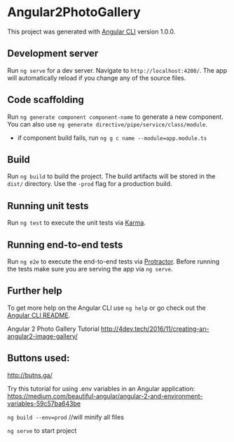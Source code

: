 # Angular2PhotoGallery

This project was generated with [Angular CLI](https://github.com/angular/angular-cli) version 1.0.0.

## Development server

Run `ng serve` for a dev server. Navigate to `http://localhost:4200/`. The app will automatically reload if you change any of the source files.

## Code scaffolding

Run `ng generate component component-name` to generate a new component. You can also use `ng generate directive/pipe/service/class/module`.

* if component build fails, run `ng g c name --module=app.module.ts`
## Build

Run `ng build` to build the project. The build artifacts will be stored in the `dist/` directory. Use the `-prod` flag for a production build.

## Running unit tests

Run `ng test` to execute the unit tests via [Karma](https://karma-runner.github.io).

## Running end-to-end tests

Run `ng e2e` to execute the end-to-end tests via [Protractor](http://www.protractortest.org/).
Before running the tests make sure you are serving the app via `ng serve`.

## Further help

To get more help on the Angular CLI use `ng help` or go check out the [Angular CLI README](https://github.com/angular/angular-cli/blob/master/README.md).

Angular 2 Photo Gallery Tutorial
http://4dev.tech/2016/11/creating-an-angular2-image-gallery/

## Buttons used:
http://butns.ga/

Try this tutorial for using .env variables in an Angular application:
https://medium.com/beautiful-angular/angular-2-and-environment-variables-59c57ba643be

`ng build --env=prod` //will minify all files

` ng serve ` to start project
